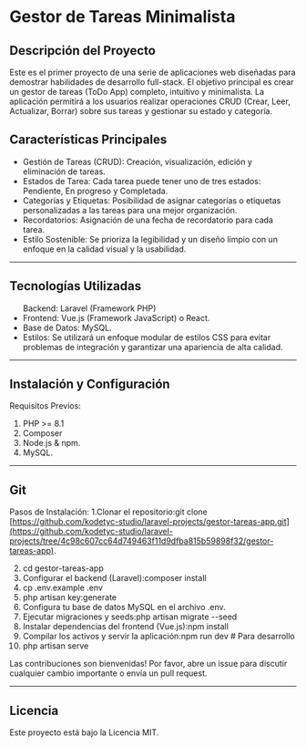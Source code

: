 # Gestor de Tareas Minimalista

## Descripción del Proyecto

Este es el primer proyecto de una serie de aplicaciones web diseñadas para demostrar habilidades de desarrollo full-stack. El objetivo principal es crear un gestor de tareas (ToDo App) completo, intuitivo y minimalista. La aplicación permitirá a los usuarios realizar operaciones CRUD (Crear, Leer, Actualizar, Borrar) sobre sus tareas y gestionar su estado y categoría.
## Características Principales
<ul>
<li>Gestión de Tareas (CRUD): Creación, visualización, edición y eliminación de tareas.</li>
<li>Estados de Tarea: Cada tarea puede tener uno de tres estados: Pendiente, En progreso y Completada.</li>
<li>Categorías y Etiquetas: Posibilidad de asignar categorías o etiquetas personalizadas a las tareas para una mejor organización.</li>
<li>Recordatorios: Asignación de una fecha de recordatorio para cada tarea.</li>
<li>Estilo Sostenible: Se prioriza la legibilidad y un diseño limpio con un enfoque en la calidad visual y la usabilidad.</li>
</ul>
<hr>

## Tecnologías Utilizadas 
<ul>
    <lli>Backend: Laravel (Framework PHP)</li>
    <li>Frontend: Vue.js (Framework JavaScript) o React. </li>
    <li>Base de Datos: MySQL.</li>
    <li>Estilos: Se utilizará un enfoque modular de estilos CSS para evitar problemas de integración y garantizar una apariencia de alta calidad.</li>
</ul>    
    
<hr>

## Instalación y Configuración
Requisitos Previos:
<ol>
    <li>PHP >= 8.1</li>
    <li>Composer</li>
    <li>Node.js & npm.</li>
    <li>MySQL.</li>
</ol>    

<hr>

## Git 
Pasos de Instalación:
1.Clonar el repositorio:git clone [https://github.com/kodetyc-studio/laravel-projects/gestor-tareas-app.git](https://github.com/kodetyc-studio/laravel-projects/tree/4c98c607cc64d749463f11d9dfba815b59898f32/gestor-tareas-app).

2. cd gestor-tareas-app
3. Configurar el backend (Laravel):composer install
4. cp .env.example .env
5. php artisan key:generate
6. Configura tu base de datos MySQL en el archivo .env.
7. Ejecutar migraciones y seeds:php artisan migrate --seed
8. Instalar dependencias del frontend (Vue.js):npm install
9. Compilar los activos y servir la aplicación:npm run dev  # Para desarrollo
10. php artisan serve


Las contribuciones son bienvenidas! 
Por favor, abre un issue para discutir cualquier cambio importante o envía un pull request.
<hr>

## Licencia
Este proyecto está bajo la Licencia MIT.